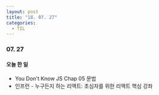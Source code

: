 ```yaml
---
layout: post
title: "18. 07. 27"
categories:
  - TIL
---
```


### 07. 27
#### 오늘 한 일
- You Don't Know JS Chap 05 문법
- 인프런 - 누구든지 하는 리액트: 초심자를 위한 리액트 핵심 강좌
